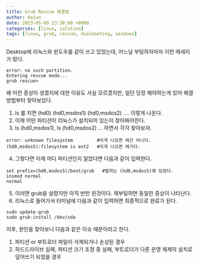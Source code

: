 ```yaml
---
title: Grub Rescue 해결법
author: Hajun
date: 2023-05-09 23:30:00 +0900
categories: [linux, solution]
tags: [linux, grub, rescue, dualbooting, windows]
---
```


Desktop에 리눅스와 윈도우를 같이 쓰고 있었는데, 어느날 부팅하자마자 이런 메세지가 떴다.

```
error: no such partition.
Entering rescue mode... 
grub rescue>
```
왜 이런 증상이 생겼지에 대한 이유도 사실 모르겠지만, 일단 당장 해야하는게 있어 해결방법부터 찾아보았다.

1. ls 를 치면 (hd0) (hd0,msdos1)  (hd0,msdos2) ....  이렇게 나온다.
2. 이제 어떤 파티션이 리눅스가 설치되어 있는지 찾아봐야한다.
3. ls (hd0,msdos1), ls (hd0,msdos2) ... 하면서 각각 찾아보자.
```
error: unknown filesystem         #이게 나오면 여긴 아니다.
(hd0,msdos5):filesystem is ext2   #이게 나오면 여기다.
```
4. 그렇다면 이제 어디 파티션인지 알았다면 다음과 같이 입력한다.
```
set prefix=(hd0,msdos5)/boot/grub   #필자는 (hd0,msdos5)에 있었다.
insmod normal
normal
```

5. 이러면 grub을 살렸지만 아직 반만 된것이다. 재부팅하면 동일한 증상이 나타난다.
6. 리눅스로 들어가서 터미널에 다음과 같이 입력하면 최종적으로 완료가 된다.
```
sudo update-grub
sudo grub-install /dev/sda
```

이후, 원인을 찾아보니 다음과 같은 이슈 때문이라고 한다.
1. 파티션 or 부트로더 파일이 삭제되거나 손상된 경우
2. 하드드라이브 실패, 파티션 크기 조정 중 실패, 부트로더가 다른 운영 체제의 설치로 덮어쓰기 되었을 경우



